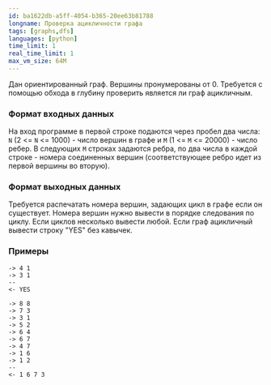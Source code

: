 ```yaml
---
id: ba1622db-a5ff-4054-b365-20ee63b81788
longname: Проверка ацикличности графа
tags: [graphs,dfs]
languages: [python]
time_limit: 1
real_time_limit: 1
max_vm_size: 64M
---
```



Дан ориентированный граф. Вершины пронумерованы от 0. Трeбуется с помощью обхода в глубину проверить является ли граф ацикличным.

### Формат входных данных

На вход программе в первой строке подаются через пробел два числа: `N` (2 <= `N` <= 1000) - число вершин в графе и `M` (1 <= `M` <= 20000) - число ребер. В следующих `M` строках задаются ребра, по два числа в каждой строке - номера соединенных вершин (соответствующее ребро идет из первой вершины во вторую).

### Формат выходных данных


Требуется распечатать номера вершин, задающих цикл в графе если он существует. Номера вершин нужно вывести в порядке следования по циклу. Если циклов несколько вывести любой. Если граф ацикличный вывести строку "YES" без кавычек.

### Примеры

```
-> 4 1
-> 3 1
--
<- YES
```

```
-> 8 8
-> 7 3
-> 3 1
-> 5 2
-> 6 4
-> 6 7
-> 4 7
-> 1 6
-> 1 2
--
<- 1 6 7 3
```
